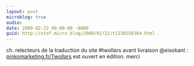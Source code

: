 ```yaml
---
layout: post
microblog: true
audio: 
date: 2009-02-22 00:00:00 -0000
guid: http://xtof.micro.blog/2009/02/22/t1238550364.html
---
```

ch. relecteurs de la traduction du site #twollars avant livraison @eisokant : [pinkomarketing.fr/Twollars](http://pinkomarketing.fr/Twollars) est ouvert en édition. merci
